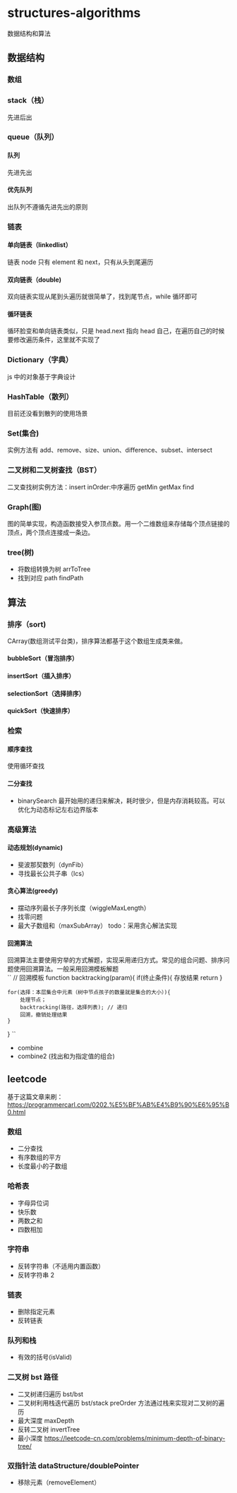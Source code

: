 # structures-algorithms

数据结构和算法

## 数据结构

### 数组

### stack（栈）

先进后出

### queue（队列）

#### 队列

先进先出

#### 优先队列

出队列不遵循先进先出的原则

### 链表

#### 单向链表（linkedlist）

链表 node 只有 element 和 next，只有从头到尾遍历

#### 双向链表（double)

双向链表实现从尾到头遍历就很简单了，找到尾节点，while 循环即可

#### 循环链表

循环脸变和单向链表类似，只是 head.next 指向 head 自己，在遍历自己的时候要修改遍历条件，这里就不实现了

### Dictionary（字典）

js 中的对象基于字典设计

### HashTable（散列）

目前还没看到散列的使用场景

### Set(集合)

实例方法有 add、remove、size、union、difference、subset、intersect

### 二叉树和二叉树查找（BST）

二叉查找树实例方法：insert inOrder:中序遍历 getMin getMax find

### Graph(图)

图的简单实现，构造函数接受入参顶点数。用一个二维数组来存储每个顶点链接的顶点，两个顶点连接成一条边。

### tree(树)

- 将数组转换为树 arrToTree
- 找到对应 path findPath

## 算法

### 排序（sort)

CArray(数组测试平台类)，排序算法都基于这个数组生成类来做。

#### bubbleSort（冒泡排序）

#### insertSort（插入排序）

#### selectionSort（选择排序）

#### quickSort（快速排序）

### 检索

#### 顺序查找

使用循环查找

#### 二分查找

- binarySearch 最开始用的递归来解决，耗时很少，但是内存消耗较高。可以优化为动态标记左右边界版本

### 高级算法

#### 动态规划(dynamic)

- 斐波那契数列（dynFib）
- 寻找最长公共子串（lcs）

#### 贪心算法(greedy)

- 摆动序列最长子序列长度（wiggleMaxLength）
- 找零问题
- 最大子数组和（maxSubArray） todo：采用贪心解法实现

#### 回溯算法

回溯算法主要使用穷举的方式解题，实现采用递归方式。常见的组合问题、排序问题使用回溯算法。一般采用回溯模板解题  
``
// 回溯模板
function backtracking(param){
if(终止条件){
存放结果
return
}

    for(选择：本层集合中元素（树中节点孩子的数量就是集合的大小）){
        处理节点；
        backtracking(路径，选择列表); // 递归
        回溯，撤销处理结果
    }

}
``

- combine
- combine2 (找出和为指定值的组合)

## leetcode

基于这篇文章来刷：https://programmercarl.com/0202.%E5%BF%AB%E4%B9%90%E6%95%B0.html

### 数组

- 二分查找
- 有序数组的平方
- 长度最小的子数组

### 哈希表

- 字母异位词
- 快乐数
- 两数之和
- 四数相加

### 字符串

- 反转字符串（不适用内置函数）
- 反转字符串 2

### 链表

- 删除指定元素
- 反转链表

### 队列和栈

- 有效的括号(isValid)

### 二叉树 bst 路径

- 二叉树递归遍历 bst/bst
- 二叉树利用栈迭代遍历 bst/stack preOrder 方法通过栈来实现对二叉树的遍历
- 最大深度 maxDepth
- 反转二叉树 invertTree
- 最小深度 https://leetcode-cn.com/problems/minimum-depth-of-binary-tree/

### 双指针法 dataStructure/doublePointer

- 移除元素（removeElement）
